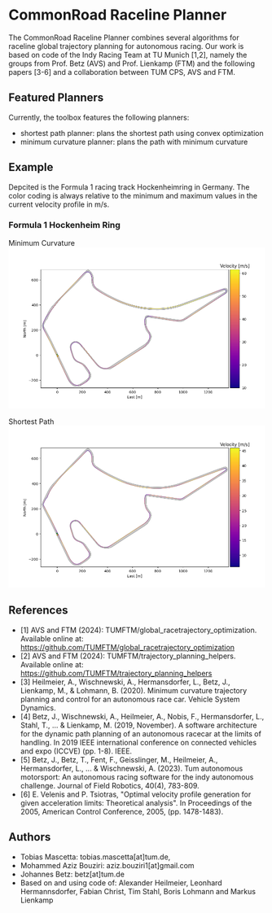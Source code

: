 # CommonRoad Raceline Planner
The CommonRoad Raceline Planner combines several algorithms for raceline global trajectory planning for 
autonomous racing.
Our work is based on code of the Indy Racing Team at TU Munich [1,2], namely the groups from Prof. Betz (AVS) and Prof. Lienkamp (FTM)
and the following papers [3-6] and a collaboration between TUM CPS, AVS and FTM.

## Featured Planners
Currently, the toolbox features the following planners: 
- shortest path planner: plans the shortest path using convex optimization
- minimum curvature planner: plans the path with minimum curvature

## Example
Depcited is the Formula 1 racing track Hockenheimring in Germany.
The color coding is always relative to the minimum and maximum values in the current velocity profile in m/s.

### Formula 1 Hockenheim Ring
Minimum Curvature
![Hockenheim Ring Minimum Curvature Algorithm](assets/hhr.png)

Shortest Path
![Hockenheim Ring Shortest Path Algorithm](assets/hhr_sp.png)


## References
- [1] AVS and FTM (2024): TUMFTM/global_racetrajectory_optimization. Available online at: https://github.com/TUMFTM/global_racetrajectory_optimization
- [2] AVS and FTM (2024): TUMFTM/trajectory_planning_helpers. Available online at: https://github.com/TUMFTM/trajectory_planning_helpers
- [3] Heilmeier, A., Wischnewski, A., Hermansdorfer, L., Betz, J., Lienkamp, M., & Lohmann, B. (2020). Minimum curvature trajectory planning and control for an autonomous race car. Vehicle System Dynamics.
- [4] Betz, J., Wischnewski, A., Heilmeier, A., Nobis, F., Hermansdorfer, L., Stahl, T., ... & Lienkamp, M. (2019, November). A software architecture for the dynamic path planning of an autonomous racecar at the limits of handling. In 2019 IEEE international conference on connected vehicles and expo (ICCVE) (pp. 1-8). IEEE.
- [5] Betz, J., Betz, T., Fent, F., Geisslinger, M., Heilmeier, A., Hermansdorfer, L., ... & Wischnewski, A. (2023). Tum autonomous motorsport: An autonomous racing software for the indy autonomous challenge. Journal of Field Robotics, 40(4), 783-809.
- [6] E. Velenis and P. Tsiotras, "Optimal velocity profile generation for given acceleration limits: Theoretical analysis". In Proceedings of the 2005, American Control Conference, 2005, (pp. 1478-1483).

## Authors
- Tobias Mascetta: tobias.mascetta[at]tum.de,
- Mohammed Aziz Bouziri: aziz.bouziri1[at]gmail.com
- Johannes Betz: betz[at]tum.de
- Based on and using code of: Alexander Heilmeier, Leonhard Hermannsdorfer, Fabian Christ, Tim Stahl, Boris Lohmann and Markus Lienkamp
